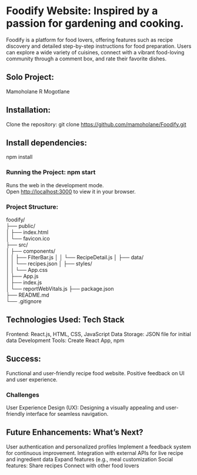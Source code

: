 # Foodify Website: Inspired by a passion for gardening and cooking.
Foodify is a platform for food lovers, offering features such as recipe discovery and detailed step-by-step instructions for food preparation. Users can explore a wide variety of cuisines, connect with a vibrant food-loving community through a comment box, and rate their favorite dishes.
## Solo Project: 
Mamoholane R Mogotlane

## Installation:
Clone the repository:
git clone https://github.com/mamoholane/Foodify.git  
 
## Install dependencies:
npm install

### Running the Project: npm start
Runs the web in the development mode.\
Open [http://localhost:3000](http://localhost:3000) to view it in your browser.

### Project Structure:

foodify/                 
├── public/             
│   ├── index.html       
│   └── favicon.ico      
├── src/                 
│   ├── components/      
│   │   ├── FilterBar.js 
│   │   └── RecipeDetail.js 
│   ├── data/            
│   │   └── recipes.json 
│   ├── styles/          
│   │   └── App.css      
│   ├── App.js           
│   ├── index.js         
│   └── reportWebVitals.js 
├── package.json         
├── README.md            
└── .gitignore           

## Technologies Used: Tech Stack
Frontend: React.js, HTML, CSS, JavaScript
Data Storage: JSON file for initial data
Development Tools: Create React App, npm

## Success:
Functional and user-friendly recipe food website.
Positive feedback on UI and user experience.

### Challenges
User Experience Design (UX): Designing a visually appealing and user-friendly interface for seamless navigation.

## Future Enhancements: What’s Next?
User authentication and personalized profiles
Implement a feedback system for continuous improvement.
Integration with external APIs for live recipe and ingredient data
Expand features (e.g., meal customization
Social features:
Share recipes
Connect with other food lovers



